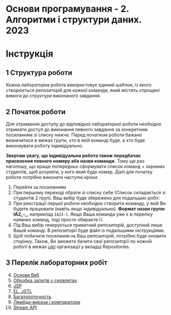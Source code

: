 # Основи програмування - 2. Алгоритми і структури даних. 2023

# Інструкція

## 1 Структура роботи
Кожна лабораторна робота використовує єдиний шаблон, із якого створюється репозиторій для кожної команди, який містить спрощені вимоги до структури виконаного завдання.

## 2 Початок роботи
Для отримання доступу до відповідної лабораторної роботи необхідно отримати доступ до виконання певного завдання за конкретним посиланням зі списку нижче. Перед початком роботи бажано визначитися в межах групи, хто в якій команді буде, а хто буде виконаувати роботу індивідуально. 

**Звертаю увагу, що індивідуальна робота також передбачає присвоєння певного номеру або назви команди.** Тому ще раз наголошу, що краще попередньо сформувати список команд + окремих студентів, щоб розуміти, у кого який буде номер. Далі для початку роботи потрібно виконати наступні кроки:
1. Перейти за посиланням
2. При першому переході обрати зі списку себе (Список складається зі студентів 2 груп). Ваш вибір буде збережено для подальших робіт.
3. При реєстрації першої роботи необхідно створити команду, у якій Ви будете працювати (навіть якщо індивідуально). **Формат назви групи: ІА2_-_**, наприклад `ІА23-1`. Якщо Ваша команда уже є в переліку наявних команд, тоді просто обираєте її.
4. Під Ваш вибір генерується приватний репозиторій, доступний лише Вашій команді. В репозиторії буде файл із подальшими інструкціями.
5. Щоб побачити посилання на Ваш репозиторій, потрібно буде оновити сторінку. Також, Ви зможете бачити свої репозиторії по кожній роботі в межах [цієї](https://github.com/IST-Programming-Fundamentals-2) організації у вкладці Repositories.

## 3 Перелік лабораторних робіт
4. [Основи Веб](https://classroom.github.com/a/kJcahRax)
5. [Обробка запитів у сервлетах](https://classroom.github.com/a/U67g2a4s)
6. [JSP](https://classroom.github.com/a/ojwnG6e9)
7. [EL, JSTL](https://classroom.github.com/a/QlsVYQ34)
8. [Багатопоточність](https://classroom.github.com/a/Rf10iFuh)
9. [Лямбда-вирази і компаратори](https://classroom.github.com/a/LLxDeDh0)
10. [Stream API](https://classroom.github.com/a/xaCLSXGt)
